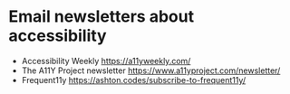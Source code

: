 # Email newsletters about accessibility

- Accessibility Weekly https://a11yweekly.com/
- The A11Y Project newsletter https://www.a11yproject.com/newsletter/
- Frequent11y https://ashton.codes/subscribe-to-frequent11y/
